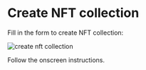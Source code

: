 # Create NFT collection

Fill in the form to create NFT collection:

![create nft collection](/img/forest-create-nft-collection.png)

Follow the onscreen instructions.
